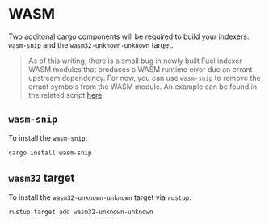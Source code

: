 # WASM

Two additonal cargo components will be required to build your indexers: `wasm-snip` and the `wasm32-unknown-unknown` target.

> As of this writing, there is a small bug in newly built Fuel indexer WASM modules that produces a WASM runtime error due an errant upstream dependency. For now, you can use `wasm-snip` to remove the errant symbols from the WASM module. An example can be found in the related script [here](https://github.com/FuelLabs/fuel-indexer/blob/master/scripts/stripper.bash).

## `wasm-snip`

To install the `wasm-snip`:

```bash
cargo install wasm-snip
```

## `wasm32` target

To install the `wasm32-unknown-unknown` target via `rustup`:

```bash
rustup target add wasm32-unknown-unknown
```
